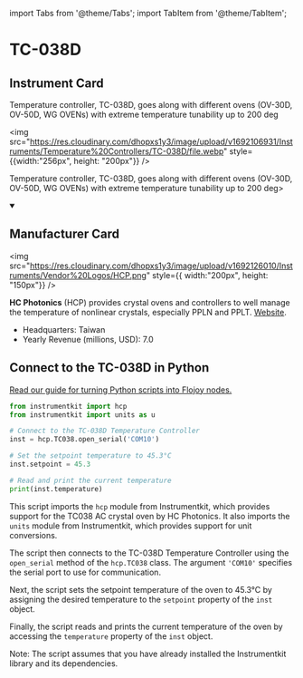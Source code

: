 
import Tabs from '@theme/Tabs';
import TabItem from '@theme/TabItem';

# TC-038D

## Instrument Card

<div className="flex">

<div>

Temperature controller, TC-038D, goes along with different ovens (OV-30D, OV-50D, WG OVENs) with extreme temperature tunability up to 200 deg

</div>

<img src="https://res.cloudinary.com/dhopxs1y3/image/upload/v1692106931/Instruments/Temperature%20Controllers/TC-038D/file.webp" style={{width:"256px", height: "200px"}} />

</div>

Temperature controller, TC-038D, goes along with different ovens (OV-30D, OV-50D, WG OVENs) with extreme temperature tunability up to 200 deg>

<details open>
<summary><h2>Manufacturer Card</h2></summary>

<img src="https://res.cloudinary.com/dhopxs1y3/image/upload/v1692126010/Instruments/Vendor%20Logos/HCP.png" style={{ width:"200px", height: "150px"}} />

**HC Photonics** (HCP) provides crystal ovens and controllers to well manage the temperature of nonlinear crystals, especially PPLN and PPLT. <a href="https://www.hcphotonics.com">Website</a>.

<ul>
  <li>Headquarters: Taiwan</li>
  <li>Yearly Revenue (millions, USD): 7.0</li>
</ul>
</details>

## Connect to the TC-038D in Python

[Read our guide for turning Python scripts into Flojoy nodes.](https://docs.flojoy.ai/custom-nodes/creating-custom-node/)


<Tabs>
<TabItem value="Instrumentkit" label="Instrumentkit">


```python
from instrumentkit import hcp
from instrumentkit import units as u

# Connect to the TC-038D Temperature Controller
inst = hcp.TC038.open_serial('COM10')

# Set the setpoint temperature to 45.3°C
inst.setpoint = 45.3

# Read and print the current temperature
print(inst.temperature)
```

This script imports the `hcp` module from Instrumentkit, which provides support for the TC038 AC crystal oven by HC Photonics. It also imports the `units` module from Instrumentkit, which provides support for unit conversions.

The script then connects to the TC-038D Temperature Controller using the `open_serial` method of the `hcp.TC038` class. The argument `'COM10'` specifies the serial port to use for communication.

Next, the script sets the setpoint temperature of the oven to 45.3°C by assigning the desired temperature to the `setpoint` property of the `inst` object.

Finally, the script reads and prints the current temperature of the oven by accessing the `temperature` property of the `inst` object.

Note: The script assumes that you have already installed the Instrumentkit library and its dependencies.

</TabItem>
</Tabs>